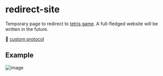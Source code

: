 # redirect-site
Temporary page to redirect to [tetris game](https://github.com/vitaliysheshkoff/Tetris-Multiplayer). A full-fledged website will be written in the future.

:link: [custom protocol](https://medium.com/swlh/custom-protocol-handling-how-to-8ac41ff651eb)

## Example
![image](https://user-images.githubusercontent.com/55100820/153743028-63cdaf3f-2664-49e2-b6f3-b76a52e8d526.png)
